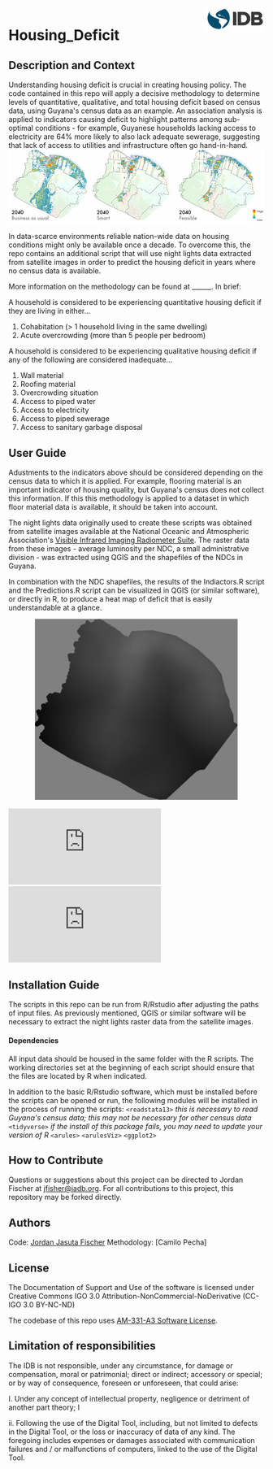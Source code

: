 <img align="right" width="115" height="49" src="https://github.com/EL-BID/Modelo-de-prediccion-de-crecimiento-urbano-/blob/master/img/IDB_logo.jpg">

# Housing_Deficit

## Description and Context
Understanding housing deficit is crucial in creating housing policy. The code contained in this repo will apply a decisive methodology to determine levels of quantitative, qualitative, and total housing deficit based on census data, using Guyana's census data as an example. An association analysis is applied to indicators causing deficit to highlight patterns among sub-optimal conditions - for example, Guyanese households lacking access to electricity are 64% more likely to also lack adequate sewerage, suggesting that lack of access to utilities and infrastructure often go hand-in-hand. 
![Association analysis of sub-optimal housing conditions in Guyana](https://github.com/EL-BID/Modelo-de-prediccion-de-crecimiento-urbano-/blob/master/img/scenarios_hotspots.png "Association analysis of sub-optimal housing conditions in Guyana")

In data-scarce environments reliable nation-wide data on housing conditions might only be available once a decade. To overcome this, the repo contains an additional script that will use night lights data extracted from satellite images in order to predict the housing deficit in years where no census data is available.

More information on the methodology can be found at ______. In brief:

A household is considered to be experiencing quantitative housing deficit if they are living in either...
   1. Cohabitation (> 1 household living in the same dwelling)
   2. Acute overcrowding (more than 5 people per bedroom)

A household is considered to be experiencing qualitative housing deficit if any of the following are considered inadequate... 
   1. Wall material
   2. Roofing material
   3. Overcrowding situation
   4. Access to piped water
   5. Access to electricity
   6. Access to piped sewerage
   7. Access to sanitary garbage disposal


## User Guide
Adustments to the indicators above should be considered depending on the census data to which it is applied. For example, flooring material is an important indicator of housing quality, but Guyana's census does not collect this information. If this this methodology is applied to a dataset in which floor material data is available, it should be taken into account. 

The night lights data originally used to create these scripts was obtained from satellite images available at the National Oceanic and Atmospheric Association's  [Visible Infrared Imaging Radiometer Suite](https://ngdc.noaa.gov/eog/viirs/download_dnb_composites.html). The raster data from these images - average luminosity per NDC, a small administrative division - was extracted using QGIS and the shapefiles of the NDCs in Guyana. 

In combination with the NDC shapefiles, the results of the Indiactors.R script and the Predictions.R script can be visualized in QGIS (or similar software), or directly in R, to produce a heat map of deficit that is easily understandable at a glance. 


<p align="center">
  <img width="400" src="https://github.com/EL-BID/Modelo-de-prediccion-de-crecimiento-urbano-/blob/master/img/transport.png">
</p>


![Hotspot analysis overlaid on existing land use map](https://github.com/IDB-HUD/Housing_Deficit/blob/master/images/Qualitative%20Deficit%202012.pdf "Hotspot analysis overlaid on existing land use map")
![Hotspot analysis overlaid on existing land use map](https://github.com/IDB-HUD/Housing_Deficit/blob/master/images/Qualitative%20Deficit%202019.pdf "Hotspot analysis overlaid on existing land use map")


## Installation Guide
The scripts in this repo can be run from R/Rstudio after adjusting the paths of input files. As previously mentioned, QGIS or similar software will be necessary to extract the night lights raster data from the satellite images. 

#### Dependencies
All input data should be housed in the same folder with the R scripts. The working directories set at the beginning of each script should ensure that the files are located by R when indicated. 

In addition to the basic R/Rstudio software, which must be installed before the scripts can be opened or run, the following modules will be installed in the process of running the scripts:
`<readstata13>`   *this is necessary to read Guyana's census data; this may not be necessary for other census data* 
`<tidyverse>`     *if the install of this package fails, you may need to update your version of R* 
`<arules>`
`<arulesViz>`
`<ggplot2>`


## How to Contribute
Questions or suggestions about this project can be directed to Jordan Fischer at <jfisher@iadb.org>. For all contributions to this project, this repository may be forked directly. 

## Authors
Code:  [Jordan Jasuta Fischer](https://github.com/jordanjasuta)
Methodology: [Camilo Pecha]

## License
The Documentation of Support and Use of the software is licensed under Creative Commons IGO 3.0 Attribution-NonCommercial-NoDerivative (CC-IGO 3.0 BY-NC-ND)

The codebase of this repo uses [AM-331-A3 Software License](LICENSE).

## Limitation of responsibilities
The IDB is not responsible, under any circumstance, for damage or compensation, moral or patrimonial; direct or indirect; accessory or special; or by way of consequence, foreseen or unforeseen, that could arise:

I. Under any concept of intellectual property, negligence or detriment of another part theory; I

ii. Following the use of the Digital Tool, including, but not limited to defects in the Digital Tool, or the loss or inaccuracy of data of any kind. The foregoing includes expenses or damages associated with communication failures and / or malfunctions of computers, linked to the use of the Digital Tool.
